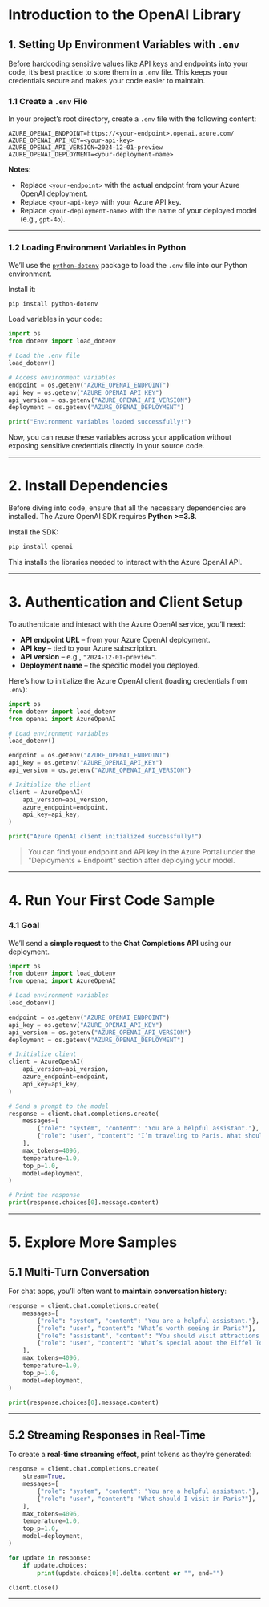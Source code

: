 # Introduction to the OpenAI Library

## 1. Setting Up Environment Variables with `.env`

Before hardcoding sensitive values like API keys and endpoints into your code, it’s best practice to store them in a `.env` file. This keeps your credentials secure and makes your code easier to maintain.

### 1.1 Create a `.env` File

In your project’s root directory, create a `.env` file with the following content:

```
AZURE_OPENAI_ENDPOINT=https://<your-endpoint>.openai.azure.com/
AZURE_OPENAI_API_KEY=<your-api-key>
AZURE_OPENAI_API_VERSION=2024-12-01-preview
AZURE_OPENAI_DEPLOYMENT=<your-deployment-name>

```

**Notes:**

- Replace `<your-endpoint>` with the actual endpoint from your Azure OpenAI deployment.
- Replace `<your-api-key>` with your Azure API key.
- Replace `<your-deployment-name>` with the name of your deployed model (e.g., `gpt-4o`).

---

### 1.2 Loading Environment Variables in Python

We’ll use the [`python-dotenv`](https://pypi.org/project/python-dotenv/) package to load the `.env` file into our Python environment.

Install it:

```bash
pip install python-dotenv

```

Load variables in your code:

```python
import os
from dotenv import load_dotenv

# Load the .env file
load_dotenv()

# Access environment variables
endpoint = os.getenv("AZURE_OPENAI_ENDPOINT")
api_key = os.getenv("AZURE_OPENAI_API_KEY")
api_version = os.getenv("AZURE_OPENAI_API_VERSION")
deployment = os.getenv("AZURE_OPENAI_DEPLOYMENT")

print("Environment variables loaded successfully!")

```

Now, you can reuse these variables across your application without exposing sensitive credentials directly in your source code.

---

# 2. Install Dependencies

Before diving into code, ensure that all the necessary dependencies are installed. The Azure OpenAI SDK requires **Python >=3.8**.

Install the SDK:

```bash
pip install openai

```

This installs the libraries needed to interact with the Azure OpenAI API.

---

# 3. Authentication and Client Setup

To authenticate and interact with the Azure OpenAI service, you’ll need:

- **API endpoint URL** – from your Azure OpenAI deployment.
- **API key** – tied to your Azure subscription.
- **API version** – e.g., `"2024-12-01-preview"`.
- **Deployment name** – the specific model you deployed.

Here’s how to initialize the Azure OpenAI client (loading credentials from `.env`):

```python
import os
from dotenv import load_dotenv
from openai import AzureOpenAI

# Load environment variables
load_dotenv()

endpoint = os.getenv("AZURE_OPENAI_ENDPOINT")
api_key = os.getenv("AZURE_OPENAI_API_KEY")
api_version = os.getenv("AZURE_OPENAI_API_VERSION")

# Initialize the client
client = AzureOpenAI(
    api_version=api_version,
    azure_endpoint=endpoint,
    api_key=api_key,
)

print("Azure OpenAI client initialized successfully!")

```

> You can find your endpoint and API key in the Azure Portal under the "Deployments + Endpoint" section after deploying your model.
> 

---

# 4. Run Your First Code Sample

### 4.1 Goal

We’ll send a **simple request** to the **Chat Completions API** using our deployment.

```python
import os
from dotenv import load_dotenv
from openai import AzureOpenAI

# Load environment variables
load_dotenv()

endpoint = os.getenv("AZURE_OPENAI_ENDPOINT")
api_key = os.getenv("AZURE_OPENAI_API_KEY")
api_version = os.getenv("AZURE_OPENAI_API_VERSION")
deployment = os.getenv("AZURE_OPENAI_DEPLOYMENT")

# Initialize client
client = AzureOpenAI(
    api_version=api_version,
    azure_endpoint=endpoint,
    api_key=api_key,
)

# Send a prompt to the model
response = client.chat.completions.create(
    messages=[
        {"role": "system", "content": "You are a helpful assistant."},
        {"role": "user", "content": "I’m traveling to Paris. What should I see?"},
    ],
    max_tokens=4096,
    temperature=1.0,
    top_p=1.0,
    model=deployment,
)

# Print the response
print(response.choices[0].message.content)

```

---

# 5. Explore More Samples

## 5.1 Multi-Turn Conversation

For chat apps, you’ll often want to **maintain conversation history**:

```python
response = client.chat.completions.create(
    messages=[
        {"role": "system", "content": "You are a helpful assistant."},
        {"role": "user", "content": "What’s worth seeing in Paris?"},
        {"role": "assistant", "content": "You should visit attractions such as the Eiffel Tower, the Louvre, and Notre-Dame Cathedral."},
        {"role": "user", "content": "What’s special about the Eiffel Tower?"},
    ],
    max_tokens=4096,
    temperature=1.0,
    top_p=1.0,
    model=deployment,
)

print(response.choices[0].message.content)

```

---

## 5.2 Streaming Responses in Real-Time

To create a **real-time streaming effect**, print tokens as they’re generated:

```python
response = client.chat.completions.create(
    stream=True,
    messages=[
        {"role": "system", "content": "You are a helpful assistant."},
        {"role": "user", "content": "What should I visit in Paris?"},
    ],
    max_tokens=4096,
    temperature=1.0,
    top_p=1.0,
    model=deployment,
)

for update in response:
    if update.choices:
        print(update.choices[0].delta.content or "", end="")

client.close()

```

---